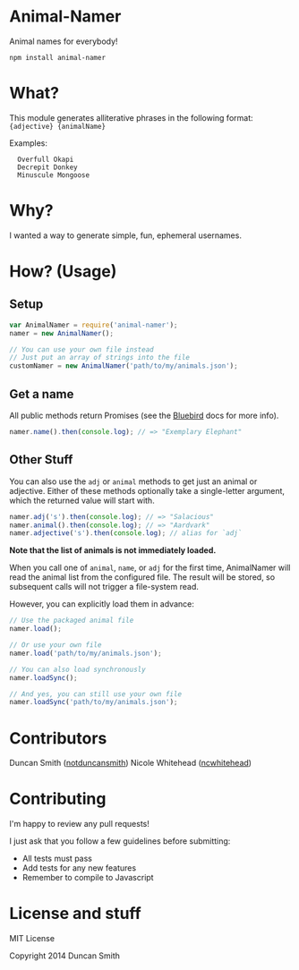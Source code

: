 # Animal-Namer

Animal names for everybody!

```
npm install animal-namer
```

# What?

This module generates alliterative phrases in the following format: `{adjective} {animalName}`

Examples:

```
  Overfull Okapi
  Decrepit Donkey
  Minuscule Mongoose
```


# Why?

I wanted a way to generate simple, fun, ephemeral usernames.


# How? (Usage)

## Setup

```javascript
var AnimalNamer = require('animal-namer');
namer = new AnimalNamer();

// You can use your own file instead
// Just put an array of strings into the file
customNamer = new AnimalNamer('path/to/my/animals.json'); 
```

## Get a name

All public methods return Promises (see the [Bluebird](https://github.com/petkaantonov/bluebird) docs for more info).

```javascript
namer.name().then(console.log); // => "Exemplary Elephant"
```

## Other Stuff
You can also use the `adj` or `animal` methods to get just an animal or adjective.
Either of these methods optionally take a single-letter argument, which the returned value will start with.

```javascript
namer.adj('s').then(console.log); // => "Salacious"
namer.animal().then(console.log); // => "Aardvark"
namer.adjective('s').then(console.log); // alias for `adj`
```

**Note that the list of animals is not immediately loaded.**

When you call one of `animal`, `name`, or `adj` for the first time, AnimalNamer will read the animal list from the configured file. The result will be stored, so subsequent calls will not trigger a file-system read.

However, you can explicitly load them in advance:

```javascript
// Use the packaged animal file
namer.load();

// Or use your own file
namer.load('path/to/my/animals.json');

// You can also load synchronously
namer.loadSync();

// And yes, you can still use your own file
namer.loadSync('path/to/my/animals.json');
```


# Contributors

Duncan Smith ([notduncansmith](https://github.com/notduncansmith))
Nicole Whitehead ([ncwhitehead](https://github.com/ncwhitehead))



# Contributing

I'm happy to review any pull requests!  

I just ask that you follow a few guidelines before submitting:

- All tests must pass
- Add tests for any new features
- Remember to compile to Javascript


# License and stuff

MIT License

Copyright 2014 Duncan Smith